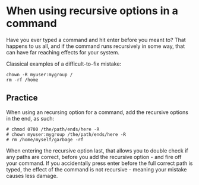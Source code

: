 # When using recursive options in a command
Have you ever typed a command and hit enter before you meant to? That happens to us all, and if the command runs recursively in some way, that can have far reaching effects for your system.

Classical examples of a difficult-to-fix mistake:
```
chown -R myuser:mygroup /
rm -rf /home
````

## Practice
When using an recursing option for a command, add the recursive options in the end, as such:

```
# chmod 0700 /the/path/ends/here -R
# chown myuser:mygroup /the/path/ends/here -R
# rm /home/myself/garbage -rf
```

When entering the recursive option last, that allows you to double check if any paths are correct, before you add the recursive option - and fire off your command.
If you accidentally press enter before the full correct path is typed, the effect of the command is not recursive - meaning your mistake causes less damage.


